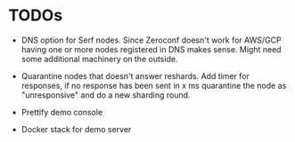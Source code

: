 # TODOs

* DNS option for Serf nodes. Since Zeroconf doesn't work for AWS/GCP
  having one or more nodes registered in DNS makes sense. Might need
  some additional machinery on the outside.

* Quarantine nodes that doesn't answer reshards. Add timer for responses, if no
  response has been sent in x ms quarantine the node as "unresponsive" and do
  a new sharding round.

* Prettify demo console

* Docker stack for demo server

